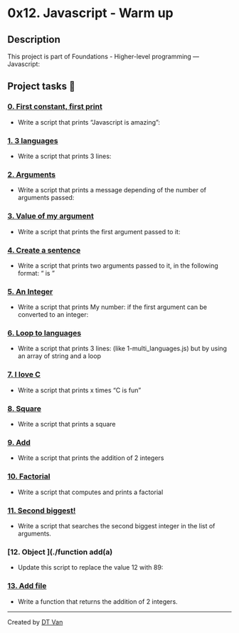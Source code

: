 # 0x12. Javascript - Warm up
## Description
 This project is part of Foundations - Higher-level programming ― Javascript:
## Project tasks :wrench:
### [0. First constant, first print ](./0-javascript_is_amazing.js) 
* Write a script that prints “Javascript is amazing”:
### [1. 3 languages ](./0x12-javascript-warm_up) 
* Write a script that prints 3 lines:
### [2. Arguments ](./1-multi_languages.js) 
* Write a script that prints a message depending of the number of arguments passed:
### [3. Value of my argument ](./2-arguments.js) 
* Write a script that prints the first argument passed to it:
### [4. Create a sentence ](./3-value_argument.js) 
* Write a script that prints two arguments passed to it, in the following format: “ is ”
### [5. An Integer ](./4-concat.js) 
* Write a script that prints My number: <first argument converted in integer> if the first argument can be converted to an integer:
### [6. Loop to languages ](./5-to_integer.js) 
* Write a script that prints 3 lines: (like 1-multi_languages.js) but by using an array of string and a loop
### [7. I love C ](./6-multi_languages_loop.js) 
* Write a script that prints x times “C is fun”
### [8. Square ](./7-multi_c.js) 
* Write a script that prints a square
### [9. Add ](./console.log(...)) 
* Write a script that prints the addition of 2 integers
### [10. Factorial ](./8-square.js) 
* Write a script that computes and prints a factorial
### [11. Second biggest! ](./9-add.js) 
* Write a script that searches the second biggest integer in the list of arguments.
### [12. Object ](./function add(a) 
* Update this script to replace the value 12 with 89:
### [13. Add file ](./10-factorial.js) 
* Write a function that returns the addition of 2 integers.
---
Created by [DT Van](https://github.com/dtvangogh)